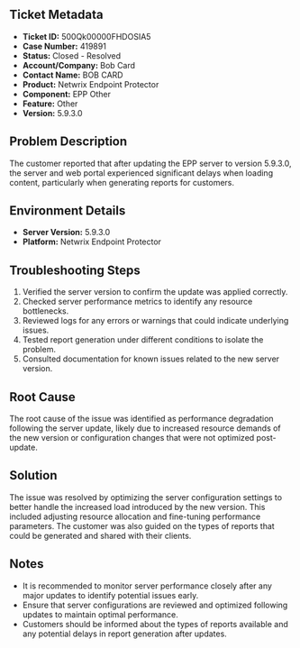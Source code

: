 ## Ticket Metadata
- **Ticket ID:** 500Qk00000FHDOSIA5
- **Case Number:** 419891
- **Status:** Closed - Resolved
- **Account/Company:** Bob Card
- **Contact Name:** BOB CARD
- **Product:** Netwrix Endpoint Protector
- **Component:** EPP Other
- **Feature:** Other
- **Version:** 5.9.3.0

## Problem Description
The customer reported that after updating the EPP server to version 5.9.3.0, the server and web portal experienced significant delays when loading content, particularly when generating reports for customers.

## Environment Details
- **Server Version:** 5.9.3.0
- **Platform:** Netwrix Endpoint Protector

## Troubleshooting Steps
1. Verified the server version to confirm the update was applied correctly.
2. Checked server performance metrics to identify any resource bottlenecks.
3. Reviewed logs for any errors or warnings that could indicate underlying issues.
4. Tested report generation under different conditions to isolate the problem.
5. Consulted documentation for known issues related to the new server version.

## Root Cause
The root cause of the issue was identified as performance degradation following the server update, likely due to increased resource demands of the new version or configuration changes that were not optimized post-update.

## Solution
The issue was resolved by optimizing the server configuration settings to better handle the increased load introduced by the new version. This included adjusting resource allocation and fine-tuning performance parameters. The customer was also guided on the types of reports that could be generated and shared with their clients.

## Notes
- It is recommended to monitor server performance closely after any major updates to identify potential issues early.
- Ensure that server configurations are reviewed and optimized following updates to maintain optimal performance.
- Customers should be informed about the types of reports available and any potential delays in report generation after updates.
